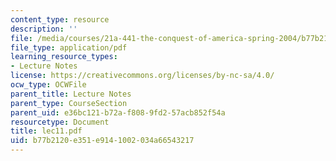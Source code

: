 ```yaml
---
content_type: resource
description: ''
file: /media/courses/21a-441-the-conquest-of-america-spring-2004/b77b2120e351e9141002034a66543217_lec11.pdf
file_type: application/pdf
learning_resource_types:
- Lecture Notes
license: https://creativecommons.org/licenses/by-nc-sa/4.0/
ocw_type: OCWFile
parent_title: Lecture Notes
parent_type: CourseSection
parent_uid: e36bc121-b72a-f808-9fd2-57acb852f54a
resourcetype: Document
title: lec11.pdf
uid: b77b2120-e351-e914-1002-034a66543217
---
```

